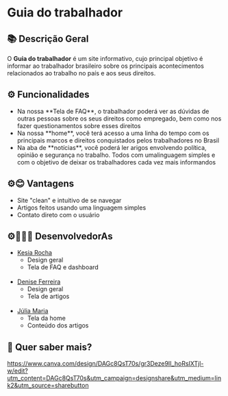 # Guia do trabalhador

## 📚 Descrição Geral
O **Guia do trabalhador** é um site informativo, cujo principal objetivo é informar ao trabalhador brasileiro sobre os principais acontecimentos relacionados ao trabalho no país e aos seus direitos.

## ⚙️ Funcionalidades
<ul>
  <li>Na nossa **Tela de FAQ**, o trabalhador poderá ver as dúvidas de outras pessoas sobre os seus direitos como empregado, bem como nos fazer questionamentos sobre esses direitos</li>
  <li>Na nossa **home**, você terá acesso a uma linha do tempo com os principais marcos e direitos conquistados pelos trabalhadores no Brasil</li>
  <li>Na aba de **notícias**, você poderá ler arigos envolvendo política, opinião e segurança no trabalho. Todos com umalinguagem simples e com o objetivo de deixar os trabalhadores cada vez mais informandos </li>
</ul>

## ⚙😊 Vantagens
<ul>
  <li>Site "clean" e intuitivo de se navegar</li>
  <li>Artigos feitos usando uma linguagem simples</li>
  <li>Contato direto com o usuário</li>
</ul>

## ⚙👩🏼‍💻 DesenvolvedorAs
* [Kesia Rocha](https://github.com/KesiaRocha)
  - Design geral
  - Tela de FAQ e dashboard
<br></br>
* [Denise Ferreira](https://github.com/DeniseFer)
  - Design geral
  - Tela de artigos
<br></br>
* [Júlia Maria](https://github.com/Julia-maria56)
  - Tela da home
  - Conteúdo dos artigos

## 🧐 Quer saber mais?
https://www.canva.com/design/DAGc8QsT70s/gr3Deze9II_hoRsIXTjl-w/edit?utm_content=DAGc8QsT70s&utm_campaign=designshare&utm_medium=link2&utm_source=sharebutton 
